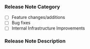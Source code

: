 <!-- Link the issue this pull request is resolving below. Please copy and paste the link rather than using the dotnet/arcade# syntax -->


<!-- Potentially also include release notes in the PR directly -->

### Release Note Category
- [ ] Feature changes/additions 
- [ ] Bug fixes
- [ ] Internal Infrastructure Improvements

### Release Note Description
